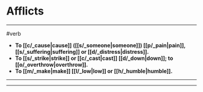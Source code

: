 # Afflicts
---
#verb
- **To [[c/_cause|cause]] ([[s/_someone|someone]]) [[p/_pain|pain]], [[s/_suffering|suffering]] or [[d/_distress|distress]].**
- **To [[s/_strike|strike]] or [[c/_cast|cast]] [[d/_down|down]]; to [[o/_overthrow|overthrow]].**
- **To [[m/_make|make]] [[l/_low|low]] or [[h/_humble|humble]].**
---
---
